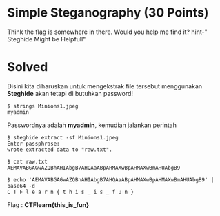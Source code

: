 # Simple Steganography (30 Points)
Think the flag is somewhere in there. Would you help me find it? hint-" Steghide Might be Helpfull"
# Solved
Disini kita diharuskan untuk mengekstrak file tersebut menggunakan <b>Steghide</b> akan tetapi di butuhkan password!
```console
$ strings Minions1.jpeg
myadmin
```
Passwordnya adalah <b>myadmin</b>, kemudian jalankan perintah
```console
$ steghide extract -sf Minions1.jpeg
Enter passphrase:
wrote extracted data to "raw.txt".
```
```console
$ cat raw.txt
AEMAVABGAGwAZQBhAHIAbgB7AHQAaABpAHMAXwBpAHMAXwBmAHUAbgB9
```
```console
$ echo 'AEMAVABGAGwAZQBhAHIAbgB7AHQAaABpAHMAXwBpAHMAXwBmAHUAbgB9' | base64 -d
C T F l e a r n { t h i s _ i s _ f u n }
```
Flag : <b>CTFlearn{this_is_fun}</b>
